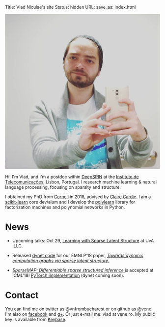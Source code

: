 Title: Vlad Niculae's site
Status: hidden
URL:
save_as: index.html

<img id="vladpic" class="marginnote" src="vlad-niculae.jpg" alt="Vlad Niculae" />

Hi! I'm Vlad, and I'm a postdoc within [DeepSPIN](https://deep-spin.github.io/)
at the [Instituto de Telecomunicações](https://www.it.pt), Lisbon, Portugal.
I research machine learning & natural language processing, focusing on sparsity
and structure.

I obtained my PhD from [Cornell](http://www.cs.cornell.edu/) in 2018,
advised by [Claire Cardie](http://www.cs.cornell.edu/home/cardie/).
I am a [scikit-learn](http://scikit-learn.org) core dev/alum and
I develop the [polylearn](http://contrib.scikit-learn.org/polylearn)
library for factorization machines and polynomial networks in Python.

# News
  - Upcoming talks: Oct 29, [Learning with Sparse Latent
  Structure](talks/18-sparsemap-amsterdam.pdf) at UvA ILLC.

  - Released
[dynet code](https://github.com/vene/sparsemap/tree/master/cpp) for our EMNLP'18
paper, [*Towards dynamic computation graphs via sparse latent 
structure.*](https://arxiv.org/abs/1809.00653) 

  - [*SparseMAP: Differentiable sparse structured inference*
](https://arxiv.org/abs/1802.04223)
is accepted at ICML'18! [PyTorch
implementation](https://github.com/vene/sparsemap) (dynet coming soon).

# Contact
You can find me on twitter as
[@vnfrombucharest](https://www.twitter.com/vnfrombucharest) or on github as
[@vene](https://www.github.com/vene). I'm also on
[facebook](https://www.facebook.com/vlad.niculae) and
[g+](http://gplus.to/vladn).
Or just e-mail me: vlad<span
style="display:none">hunter2</span> at vene.ro.
My public key is available from [Keybase](https://keybase.io/vladn).
